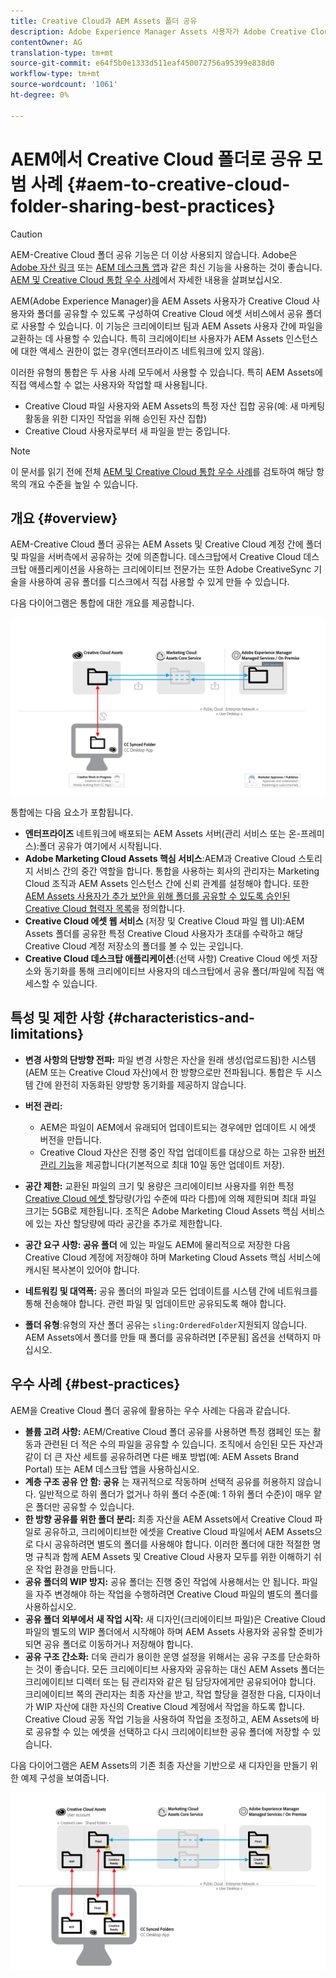 ```yaml
---
title: Creative Cloud과 AEM Assets 폴더 공유
description: Adobe Experience Manager Assets 사용자가 Adobe Creative Cloud 사용자와 자산 폴더를 교환할 수 있도록 하는 구성 및 모범 사례
contentOwner: AG
translation-type: tm+mt
source-git-commit: e64f5b0e1333d511eaf450072756a95399e838d0
workflow-type: tm+mt
source-wordcount: '1061'
ht-degree: 0%

---
```



# AEM에서 Creative Cloud 폴더로 공유 모범 사례 {#aem-to-creative-cloud-folder-sharing-best-practices}

>[!CAUTION]
>
>AEM-Creative Cloud 폴더 공유 기능은 더 이상 사용되지 않습니다. Adobe은 [Adobe 자산 링크](https://helpx.adobe.com/enterprise/admin-guide.html/enterprise/using/adobe-asset-link.ug.html) 또는 [AEM 데스크톱 앱](https://experienceleague.adobe.com/docs/experience-manager-desktop-app/using/using.html)과 같은 최신 기능을 사용하는 것이 좋습니다. [AEM 및 Creative Cloud 통합 우수 사례](/help/assets/aem-cc-integration-best-practices.md)에서 자세한 내용을 살펴보십시오.

AEM(Adobe Experience Manager)을 AEM Assets 사용자가 Creative Cloud 사용자와 폴더를 공유할 수 있도록 구성하여 Creative Cloud 에셋 서비스에서 공유 폴더로 사용할 수 있습니다. 이 기능은 크리에이티브 팀과 AEM Assets 사용자 간에 파일을 교환하는 데 사용할 수 있습니다. 특히 크리에이티브 사용자가 AEM Assets 인스턴스에 대한 액세스 권한이 없는 경우(엔터프라이즈 네트워크에 있지 않음).

이러한 유형의 통합은 두 사용 사례 모두에서 사용할 수 있습니다. 특히 AEM Assets에 직접 액세스할 수 없는 사용자와 작업할 때 사용됩니다.

* Creative Cloud 파일 사용자와 AEM Assets의 특정 자산 집합 공유(예: 새 마케팅 활동을 위한 디자인 작업을 위해 승인된 자산 집합)
* Creative Cloud 사용자로부터 새 파일을 받는 중입니다.

>[!NOTE]
>
>이 문서를 읽기 전에 전체 [AEM 및 Creative Cloud 통합 우수 사례](aem-cc-integration-best-practices.md)를 검토하여 해당 항목의 개요 수준을 높일 수 있습니다.

## 개요 {#overview}

AEM-Creative Cloud 폴더 공유는 AEM Assets 및 Creative Cloud 계정 간에 폴더 및 파일을 서버측에서 공유하는 것에 의존합니다. 데스크탑에서 Creative Cloud 데스크탑 애플리케이션을 사용하는 크리에이티브 전문가는 또한 Adobe CreativeSync 기술을 사용하여 공유 폴더를 디스크에서 직접 사용할 수 있게 만들 수 있습니다.

다음 다이어그램은 통합에 대한 개요를 제공합니다.

![chlimage_1-406](assets/chlimage_1-406.png)

통합에는 다음 요소가 포함됩니다.

* **엔터프라이즈** 네트워크에 배포되는 AEM Assets 서버(관리 서비스 또는 온-프레미스):폴더 공유가 여기에서 시작됩니다.
* **Adobe Marketing Cloud Assets 핵심 서비스**:AEM과 Creative Cloud 스토리지 서비스 간의 중간 역할을 합니다. 통합을 사용하는 회사의 관리자는 Marketing Cloud 조직과 AEM Assets 인스턴스 간에 신뢰 관계를 설정해야 합니다. 또한 [AEM Assets 사용자가 추가 보안을 위해 폴더를 공유할 수 있도록 승인된 Creative Cloud 협력자 목록](https://experienceleague.adobe.com/docs/core-services/interface/assets/t-admin-add-cc-user.html?lang=en#assets)을 정의합니다.
* **Creative Cloud 에셋 웹 서비스** (저장 및 Creative Cloud 파일 웹 UI):AEM Assets 폴더를 공유한 특정 Creative Cloud 사용자가 초대를 수락하고 해당 Creative Cloud 계정 저장소의 폴더를 볼 수 있는 곳입니다.
* **Creative Cloud 데스크탑 애플리케이션**:(선택 사항) Creative Cloud 에셋 저장소와 동기화를 통해 크리에이티브 사용자의 데스크탑에서 공유 폴더/파일에 직접 액세스할 수 있습니다.

## 특성 및 제한 사항 {#characteristics-and-limitations}

* **변경 사항의 단방향 전파:** 파일 변경 사항은 자산을 원래 생성(업로드됨)한 시스템(AEM 또는 Creative Cloud 자산)에서 한 방향으로만 전파됩니다. 통합은 두 시스템 간에 완전히 자동화된 양방향 동기화를 제공하지 않습니다.

* **버전 관리:**

   * AEM은 파일이 AEM에서 유래되어 업데이트되는 경우에만 업데이트 시 에셋 버전을 만듭니다.
   * Creative Cloud 자산은 진행 중인 작업 업데이트를 대상으로 하는 고유한 [버전 관리 기능](https://helpx.adobe.com/creative-cloud/help/versioning-faq.html)을 제공합니다(기본적으로 최대 10일 동안 업데이트 저장).

* **공간 제한:** 교환된 파일의 크기 및 용량은 크리에이티브 사용자를 위한 특정  [Creative Cloud 에셋 ](https://helpx.adobe.com/creative-cloud/kb/file-storage-quota.html) 할당량(가입 수준에 따라 다름)에 의해 제한되며 최대 파일 크기는 5GB로 제한됩니다. 조직은 Adobe Marketing Cloud Assets 핵심 서비스에 있는 자산 할당량에 따라 공간을 추가로 제한합니다.

* **공간 요구 사항: 공유 폴더** 에 있는 파일도 AEM에 물리적으로 저장한 다음 Creative Cloud 계정에 저장해야 하며 Marketing Cloud Assets 핵심 서비스에 캐시된 복사본이 있어야 합니다.
* **네트워킹 및 대역폭:** 공유 폴더의 파일과 모든 업데이트를 시스템 간에 네트워크를 통해 전송해야 합니다. 관련 파일 및 업데이트만 공유되도록 해야 합니다.
* **폴더 유형**:유형의 자산 폴더 공유는  `sling:OrderedFolder`지원되지 않습니다. AEM Assets에서 폴더를 만들 때 폴더를 공유하려면 [주문됨] 옵션을 선택하지 마십시오.

## 우수 사례 {#best-practices}

AEM을 Creative Cloud 폴더 공유에 활용하는 우수 사례는 다음과 같습니다.

* **볼륨 고려 사항:** AEM/Creative Cloud 폴더 공유를 사용하면 특정 캠페인 또는 활동과 관련된 더 적은 수의 파일을 공유할 수 있습니다. 조직에서 승인된 모든 자산과 같이 더 큰 자산 세트를 공유하려면 다른 배포 방법(예: AEM Assets Brand Portal) 또는 AEM 데스크탑 앱을 사용하십시오.
* **계층 구조 공유 안 함: 공유** 는 재귀적으로 작동하며 선택적 공유를 허용하지 않습니다. 일반적으로 하위 폴더가 없거나 하위 폴더 수준(예: 1 하위 폴더 수준)이 매우 얕은 폴더만 공유할 수 있습니다.
* **한 방향 공유를 위한 폴더 분리:** 최종 자산을 AEM Assets에서 Creative Cloud 파일로 공유하고, 크리에이티브한 에셋을 Creative Cloud 파일에서 AEM Assets으로 다시 공유하려면 별도의 폴더를 사용해야 합니다. 이러한 폴더에 대한 적절한 명명 규칙과 함께 AEM Assets 및 Creative Cloud 사용자 모두를 위한 이해하기 쉬운 작업 환경을 만듭니다.
* **공유 폴더의 WIP 방지:** 공유 폴더는 진행 중인 작업에 사용해서는 안 됩니다. 파일을 자주 변경해야 하는 작업을 수행하려면 Creative Cloud 파일의 별도의 폴더를 사용하십시오.
* **공유 폴더 외부에서 새 작업 시작:** 새 디자인(크리에이티브 파일)은 Creative Cloud 파일의 별도의 WIP 폴더에서 시작해야 하며 AEM Assets 사용자와 공유할 준비가 되면 공유 폴더로 이동하거나 저장해야 합니다.
* **공유 구조 간소화:** 더욱 관리가 용이한 운영 설정을 위해서는 공유 구조를 단순화하는 것이 좋습니다. 모든 크리에이티브 사용자와 공유하는 대신 AEM Assets 폴더는 크리에이티브 디렉터 또는 팀 관리자와 같은 팀 담당자에게만 공유되어야 합니다. 크리에이티브 쪽의 관리자는 최종 자산을 받고, 작업 할당을 결정한 다음, 디자이너가 WIP 자산에 대한 자신의 Creative Cloud 계정에서 작업을 하도록 합니다. Creative Cloud 공동 작업 기능을 사용하여 작업을 조정하고, AEM Assets에 바로 공유할 수 있는 에셋을 선택하고 다시 크리에이티브한 공유 폴더에 저장할 수 있습니다.

다음 다이어그램은 AEM Assets의 기존 최종 자산을 기반으로 새 디자인을 만들기 위한 예제 구성을 보여줍니다.

![chlimage_1-407](assets/chlimage_1-407.png)
